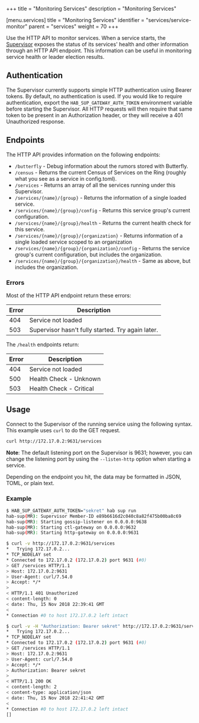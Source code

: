 +++
title = "Monitoring Services"
description = "Monitoring Services"


[menu.services]
    title = "Monitoring Services"
    identifier = "services/service-monitor"
    parent = "services"
    weight = 70
+++

Use the HTTP API to monitor services. When a service starts, the [Supervisor](../sup/sup_networks.md) exposes the status of its services' health and other information through an HTTP API endpoint. This information can be useful in monitoring service health or leader election results.

## Authentication

The Supervisor currently supports simple HTTP authentication using Bearer tokens.
By default, no authentication is used. If you would like to require authentication,
export the `HAB_SUP_GATEWAY_AUTH_TOKEN` environment variable before starting the
Supervisor. All HTTP requests will then require that same token to be present in
an Authorization header, or they will receive a 401 Unauthorized response.

## Endpoints

The HTTP API provides information on the following endpoints:

* `/butterfly` - Debug information about the rumors stored with Butterfly.
* `/census` - Returns the current Census of Services on the Ring (roughly what you see as a service in config.toml).
* `/services` - Returns an array of all the services running under this Supervisor.
* `/services/{name}/{group}` - Returns the information of a single loaded service.
* `/services/{name}/{group}/config` - Returns this service group's current configuration.
* `/services/{name}/{group}/health` - Returns the current health check for this service.
* `/services/{name}/{group}/{organization}` - Returns information of a single loaded service scoped to an organization
* `/services/{name}/{group}/{organization}/config` - Returns the service group's current configuration, but includes the organization.
* `/services/{name}/{group}/{organization}/health` - Same as above, but includes the organization.

### Errors

Most of the HTTP API endpoint return these errors:

| Error | Description |
| ----- | ----------- |
| 404 | Service not loaded |
| 503 | Supervisor hasn't fully started. Try again later. |

The `/health` endpoints return:

| Error | Description |
| ----- | ----------- |
| 404 | Service not loaded |
| 500 | Health Check - Unknown |
| 503 | Health Check - Critical |

## Usage

Connect to the Supervisor of the running service using the following syntax. This example uses `curl` to do the GET request.

```bash
curl http://172.17.0.2:9631/services
```

**Note**: The default listening port on the Supervisor is 9631; however, you can change the listening port by using the `--listen-http` option when starting a service.

Depending on the endpoint you hit, the data may be formatted in JSON, TOML, or plain text.

### Example

```bash
$ HAB_SUP_GATEWAY_AUTH_TOKEN="sekret" hab sup run
hab-sup(MR): Supervisor Member-ID e89b6616d2c040c8a82f475b00ba8c69
hab-sup(MR): Starting gossip-listener on 0.0.0.0:9638
hab-sup(MR): Starting ctl-gateway on 0.0.0.0:9632
hab-sup(MR): Starting http-gateway on 0.0.0.0:9631
```

```bash
$ curl -v http://172.17.0.2:9631/services
*   Trying 172.17.0.2...
* TCP_NODELAY set
* Connected to 172.17.0.2 (172.17.0.2) port 9631 (#0)
> GET /services HTTP/1.1
> Host: 172.17.0.2:9631
> User-Agent: curl/7.54.0
> Accept: */*
>
< HTTP/1.1 401 Unauthorized
< content-length: 0
< date: Thu, 15 Nov 2018 22:39:41 GMT
<
* Connection #0 to host 172.17.0.2 left intact
```

```bash
$ curl -v -H "Authorization: Bearer sekret" http://172.17.0.2:9631/services
*   Trying 172.17.0.2...
* TCP_NODELAY set
* Connected to 172.17.0.2 (172.17.0.2) port 9631 (#0)
> GET /services HTTP/1.1
> Host: 172.17.0.2:9631
> User-Agent: curl/7.54.0
> Accept: */*
> Authorization: Bearer sekret
>
< HTTP/1.1 200 OK
< content-length: 2
< content-type: application/json
< date: Thu, 15 Nov 2018 22:41:42 GMT
<
* Connection #0 to host 172.17.0.2 left intact
[]
```
